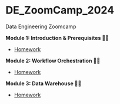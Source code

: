 # DE_ZoomCamp_2024

Data Engineering Zoomcamp



**Module 1: Introduction & Prerequisites 🚀😤**

* [Homework](week_1/homework.md)


**Module 2: Workflow Orchestration 🚀😤**

* [Homework](week_2/homework.md)


**Module 3: Data Warehouse 🚀😤**

* [Homework](week_3/homework.md)